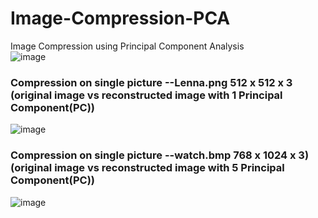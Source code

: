 # Image-Compression-PCA
Image Compression using Principal Component Analysis
<br>
![image](https://user-images.githubusercontent.com/92427820/149663203-45f28d4b-9377-4f50-8de5-57e73a3354c9.png)
<br>
### Compression on single picture --Lenna.png 512 x 512 x 3 (original image vs reconstructed image with 1 Principal Component(PC))
![image](https://user-images.githubusercontent.com/92427820/149662457-b5386a39-15e7-4ae5-9f8f-540cc41affd9.png)
<br>
### Compression on single picture --watch.bmp 768 x 1024 x 3)(original image vs reconstructed image with 5 Principal Component(PC))
![image](https://user-images.githubusercontent.com/92427820/149662568-be041c4d-060c-43ff-8c31-255e73c5c24e.png)





